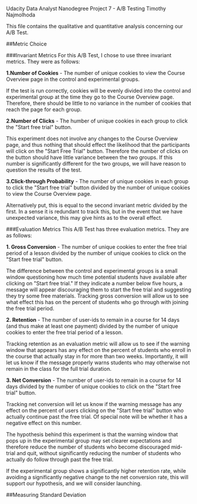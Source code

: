 Udacity Data Analyst Nanodegree
Project 7 - A/B Testing
Timothy Najmolhoda



This file contains the qualitative and quantitative analysis concerning our A/B Test.


##Metric Choice

###Invariant Metrics
For this A/B Test, I chose to use three invariant metrics. They were as follows:

**1.Number of Cookies** - The number of unique cookies to view the Course Overview page in the control and experimental groups.

If the test is run correctly, cookies will be evenly divided into the control and experimental group at the time they go to the Course Overview page. Therefore, there should be little to no variance in the number of cookies that reach the page for each group.

**2.Number of Clicks** - The humber of unique cookies in each group to click the "Start free trial" button.

This experiment does not involve any changes to the Course Overview page, and thus nothing that should effect the likelihood that the participants will click on the "Start Free Trial" button. Therefore the number of clicks on the button should have little variance between the two groups. If this number is significantly different for the two groups, we will have reason to question the results of the test.

**3.Click-through Probability** - The number of unique cookies in each group to click the "Start free trial" button divided by the number of unique cookies to view the Course Overview page. 

Alternatively put, this is equal to the second invariant metric divided by the first. In a sense it is redundant to track this, but in the event that we have unexpected variance, this may give hints as to the overall effect.

###Evaluation Metrics
This A/B Test has three evaluation metrics. They are as follows:

**1. Gross Conversion** - The number of unique cookies to enter the free trial period of a lesson divided by the number of unique cookies to click on the "Start free trial" button.

The difference between the control and experimental groups is a small window questioning how much time potential students have available after clicking on "Start free trial." If they indicate a number below five hours, a message will appear discouraging them to start the free trial and suggesting they try some free materials. Tracking gross conversion will allow us to see what effect this has on the percent of students who go through with joining the free trial period. 

**2. Retention** - The number of user-ids to remain in a course for 14 days (and thus make at least one payment) divided by the number of unique cookies to enter the free trial period of a lesson.

Tracking retention as an evaluation metric will allow us to see if the warning window that appears has any effect on the percent of students who enroll in the course that actually stay in for more than two weeks. Importantly, it will let us know if the message properly warns students who may otherwise not remain in the class for the full trial duration.

**3. Net Conversion** - The number of user-ids to remain in a course for 14 days divided by the number of unique cookies to click on the "Start free trial" button.

Tracking net conversion will let us know if the warning message has any effect on the percent of users clicking on the "Start free trial" button who actually continue past the free trial. Of special note will be whether it has a negative effect on this number.

The hypothesis behind this experiment is that the warning window that pops up in the experimental group may set clearer expectations and therefore reduce the number of students who become discouraged mid-trial and quit, without significantly reducing the number of students who actually do follow through past the free trial.

If the experimental group shows a significantly higher retention rate, while avoiding a significantly negative change to the net conversion rate, this will support our hypothesis, and we will consider launching.

##Measuring Standard Deviation
